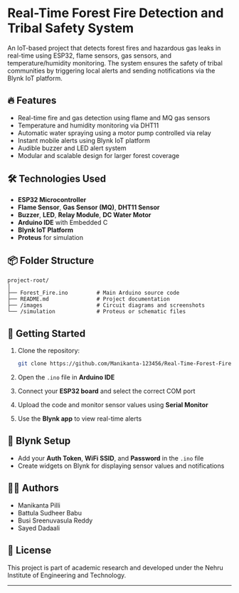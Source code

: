 # Real-Time Forest Fire Detection and Tribal Safety System

An IoT-based project that detects forest fires and hazardous gas leaks in real-time using ESP32, flame sensors, gas sensors, and temperature/humidity monitoring. The system ensures the safety of tribal communities by triggering local alerts and sending notifications via the Blynk IoT platform.

## 🔥 Features

- Real-time fire and gas detection using flame and MQ gas sensors
- Temperature and humidity monitoring via DHT11
- Automatic water spraying using a motor pump controlled via relay
- Instant mobile alerts using Blynk IoT platform
- Audible buzzer and LED alert system
- Modular and scalable design for larger forest coverage

## 🛠️ Technologies Used

- **ESP32 Microcontroller**
- **Flame Sensor**, **Gas Sensor (MQ)**, **DHT11 Sensor**
- **Buzzer**, **LED**, **Relay Module**, **DC Water Motor**
- **Arduino IDE** with Embedded C
- **Blynk IoT Platform**
- **Proteus** for simulation

## 📦 Folder Structure

```
project-root/
│
├── Forest_Fire.ino         # Main Arduino source code
├── README.md               # Project documentation
├── /images                 # Circuit diagrams and screenshots
└── /simulation             # Proteus or schematic files
```

## 🚀 Getting Started

1. Clone the repository:
   ```bash
   git clone https://github.com/Manikanta-123456/Real-Time-Forest-Fire-Detection-and-Tribal-Safety-System.git
   ```

2. Open the `.ino` file in **Arduino IDE**
3. Connect your **ESP32 board** and select the correct COM port
4. Upload the code and monitor sensor values using **Serial Monitor**
5. Use the **Blynk app** to view real-time alerts

## 📱 Blynk Setup

- Add your **Auth Token**, **WiFi SSID**, and **Password** in the `.ino` file
- Create widgets on Blynk for displaying sensor values and notifications

## 👨‍💻 Authors

- Manikanta Pilli
- Battula Sudheer Babu
- Busi Sreenuvasula Reddy
- Sayed Dadaali

## 📄 License

This project is part of academic research and developed under the Nehru Institute of Engineering and Technology.

---
